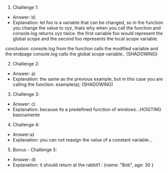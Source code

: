 1. Challenge 1:
  - Answer: b)
  - Explanation: let foo is a variable that can be changed, so in the function you change the value to xyz, thats why when you call the function and console.log returns xyz twice.
the first variable foo would represent the global scope and the second foo represents the local scope variable.

conclusion: console.log from the function calls the modified variable and the endpage console.log calls the global scope variable..
(SHADOWING)

2. Challenge 2:
  - Answer: a) 
  - Explanation: the same as the previous example, but in this case you are calling the function: example(a);
  (SHADOWING)


3. Challenge 3:
  - Answer: c)
  - Explanation: because its  a predefined function of windows...HOISTING basicamente


4. Challenge 4:
  - Answer:a) 
  - Explanation: you can not reasign the value of a constant variable...


5. Bonus - Challenge 5:
  - Answer: d)
  - Explanation: it should return at the rabbit1 : {name: "Bob", age: 30 }
